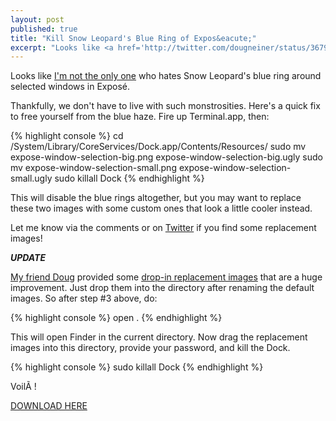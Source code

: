 ```yaml
---
layout: post
published: true
title: "Kill Snow Leopard's Blue Ring of Expos&eacute;"
excerpt: "Looks like <a href='http://twitter.com/dougneiner/status/3679180990'>I'm not the only one</a> who hates Snow Leopard's blue ring around selected windows in Exposé."
---
```


Looks like [I'm not the only one][1] who hates Snow Leopard's blue ring around selected windows in Exposé.

Thankfully, we don't have to live with such monstrosities. Here's a quick fix to free yourself from the blue haze. Fire up Terminal.app, then:

{% highlight console %}
cd /System/Library/CoreServices/Dock.app/Contents/Resources/
sudo mv expose-window-selection-big.png expose-window-selection-big.ugly
sudo mv expose-window-selection-small.png expose-window-selection-small.ugly
sudo killall Dock
{% endhighlight %}

This will disable the blue rings altogether, but you may want to replace these two images with some custom ones that look a little cooler instead.

Let me know via the comments or on [Twitter][2] if you find some replacement images!

*****UPDATE*****

[My friend Doug][3] provided some [drop-in replacement images][4] that are a huge improvement. Just drop them into the directory after renaming the default images. So after step #3 above, do:

{% highlight console %}
open .
{% endhighlight %}

This will open Finder in the current directory. Now drag the replacement images into this directory, provide your password, and kill the Dock.

{% highlight console %}
sudo killall Dock
{% endhighlight %}

VoilÃ !

[DOWNLOAD HERE][4]

[1]: "http://twitter.com/dougneiner/status/3679180990"
[2]: "http://twitter.com/sant0sk1"
[3]: "http://www.google.com/profiles/douglasneiner"
[4]: "http://blog.jerodsanto.net/wp-content/uploads/2009/09/expose-rings.zip"
